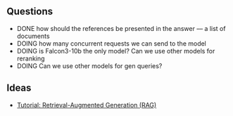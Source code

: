 ## Questions

- DONE how should the references be presented in the answer –– a list of documents
- DOING how many concurrent requests we can send to the model
- DOING is Falcon3-10b the only model? Can we use other models for reranking
- DOING Can we use other models for gen queries?

## Ideas

- [Tutorial: Retrieval-Augmented Generation (RAG)](https://dspy.ai/tutorials/rag/)
